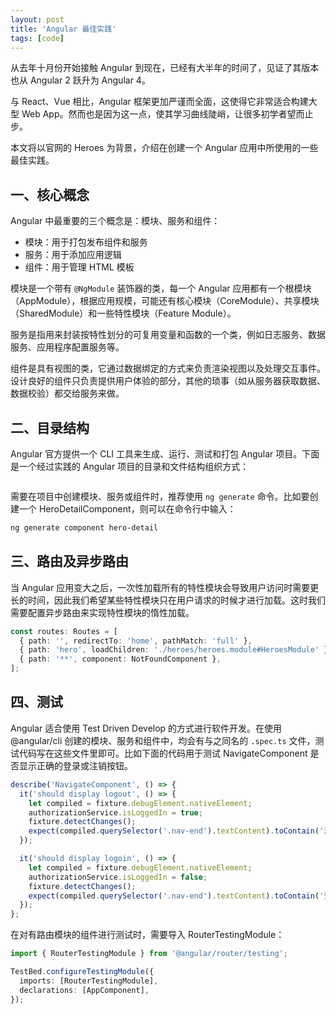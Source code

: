 ```yaml
---
layout: post
title: 'Angular 最佳实践'
tags: [code]
---
```



从去年十月份开始接触 Angular 到现在，已经有大半年的时间了，见证了其版本也从 Angular 2 跃升为 Angular 4。

与 React、Vue 相比，Angular 框架更加严谨而全面，这使得它非常适合构建大型 Web App。然而也是因为这一点，使其学习曲线陡峭，让很多初学者望而止步。

本文将以官网的 Heroes 为背景，介绍在创建一个 Angular 应用中所使用的一些最佳实践。


## 一、核心概念

Angular 中最重要的三个概念是：模块、服务和组件：

* 模块：用于打包发布组件和服务
* 服务：用于添加应用逻辑
* 组件：用于管理 HTML 模板

模块是一个带有 `@NgModule` 装饰器的类，每一个 Angular 应用都有一个根模块（AppModule），根据应用规模，可能还有核心模块（CoreModule）、共享模块（SharedModule）和一些特性模块（Feature Module）。

服务是指用来封装按特性划分的可复用变量和函数的一个类，例如日志服务、数据服务、应用程序配置服务等。

组件是具有视图的类，它通过数据绑定的方式来负责渲染视图以及处理交互事件。设计良好的组件只负责提供用户体验的部分，其他的琐事（如从服务器获取数据、数据校验）都交给服务来做。


## 二、目录结构

Angular 官方提供一个 CLI 工具来生成、运行、测试和打包 Angular 项目。下面是一个经过实践的 Angular 项目的目录和文件结构组织方式：

```
```

需要在项目中创建模块、服务或组件时，推荐使用 `ng generate` 命令。比如要创建一个 HeroDetailComponent，则可以在命令行中输入：

```sh
ng generate component hero-detail
```

## 三、路由及异步路由

当 Angular 应用变大之后，一次性加载所有的特性模块会导致用户访问时需要更长的时间，因此我们希望某些特性模块只在用户请求的时候才进行加载。这时我们需要配置异步路由来实现特性模块的惰性加载。

```ts
const routes: Routes = [
  { path: '', redirectTo: 'home', pathMatch: 'full' },
  { path: 'hero', loadChildren: './heroes/heroes.module#HeroesModule' },
  { path: '**', component: NotFoundComponent },
];
```

## 四、测试

Angular 适合使用 Test Driven Develop 的方式进行软件开发。在使用 @angular/cli 创建的模块、服务和组件中，均会有与之同名的 `.spec.ts` 文件，测试代码写在这些文件里即可。比如下面的代码用于测试 NavigateComponent 是否显示正确的登录或注销按钮。

```ts
describe('NavigateComponent', () => {
  it('should display logout', () => {
    let compiled = fixture.debugElement.nativeElement;
    authorizationService.isLoggedIn = true;
    fixture.detectChanges();
    expect(compiled.querySelector('.nav-end').textContent).toContain('注销');
  });

  it('should display logoin', () => {
    let compiled = fixture.debugElement.nativeElement;
    authorizationService.isLoggedIn = false;
    fixture.detectChanges();
    expect(compiled.querySelector('.nav-end').textContent).toContain('登录');
  });
};
```

在对有路由模块的组件进行测试时，需要导入 RouterTestingModule：

```ts
import { RouterTestingModule } from '@angular/router/testing';

TestBed.configureTestingModule({
  imports: [RouterTestingModule],
  declarations: [AppComponent],
});
```